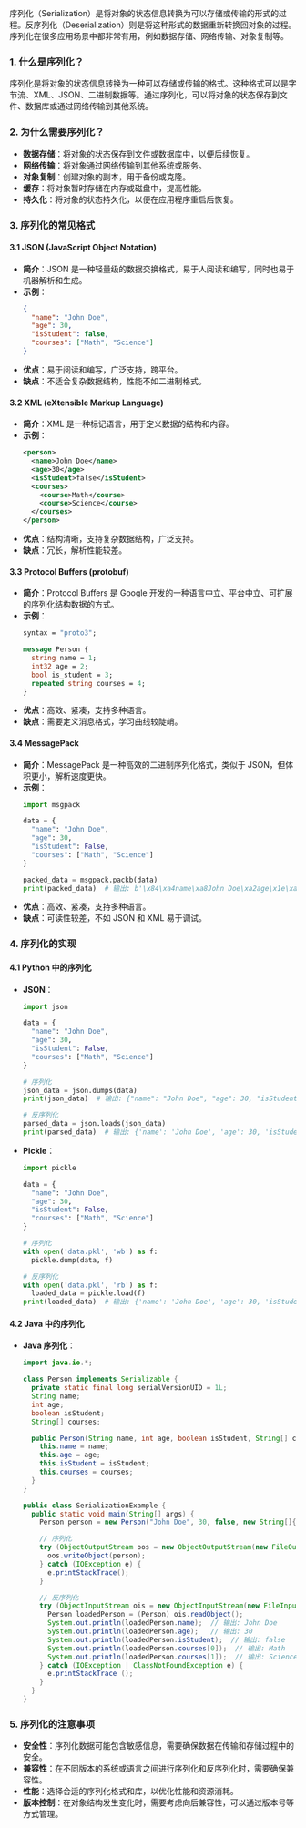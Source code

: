 序列化（Serialization）是将对象的状态信息转换为可以存储或传输的形式的过程。反序列化（Deserialization）则是将这种形式的数据重新转换回对象的过程。序列化在很多应用场景中都非常有用，例如数据存储、网络传输、对象复制等。

### 1. 什么是序列化？

序列化是将对象的状态信息转换为一种可以存储或传输的格式。这种格式可以是字节流、XML、JSON、二进制数据等。通过序列化，可以将对象的状态保存到文件、数据库或通过网络传输到其他系统。

### 2. 为什么需要序列化？

- **数据存储**：将对象的状态保存到文件或数据库中，以便后续恢复。
- **网络传输**：将对象通过网络传输到其他系统或服务。
- **对象复制**：创建对象的副本，用于备份或克隆。
- **缓存**：将对象暂时存储在内存或磁盘中，提高性能。
- **持久化**：将对象的状态持久化，以便在应用程序重启后恢复。

### 3. 序列化的常见格式

#### 3.1 **JSON (JavaScript Object Notation)**
- **简介**：JSON 是一种轻量级的数据交换格式，易于人阅读和编写，同时也易于机器解析和生成。
- **示例**：
  ```json
  {
    "name": "John Doe",
    "age": 30,
    "isStudent": false,
    "courses": ["Math", "Science"]
  }
  ```
- **优点**：易于阅读和编写，广泛支持，跨平台。
- **缺点**：不适合复杂数据结构，性能不如二进制格式。

#### 3.2 **XML (eXtensible Markup Language)**
- **简介**：XML 是一种标记语言，用于定义数据的结构和内容。
- **示例**：
  ```xml
  <person>
    <name>John Doe</name>
    <age>30</age>
    <isStudent>false</isStudent>
    <courses>
      <course>Math</course>
      <course>Science</course>
    </courses>
  </person>
  ```
- **优点**：结构清晰，支持复杂数据结构，广泛支持。
- **缺点**：冗长，解析性能较差。

#### 3.3 **Protocol Buffers (protobuf)**
- **简介**：Protocol Buffers 是 Google 开发的一种语言中立、平台中立、可扩展的序列化结构数据的方式。
- **示例**：
  ```protobuf
  syntax = "proto3";

  message Person {
    string name = 1;
    int32 age = 2;
    bool is_student = 3;
    repeated string courses = 4;
  }
  ```
- **优点**：高效、紧凑，支持多种语言。
- **缺点**：需要定义消息格式，学习曲线较陡峭。

#### 3.4 **MessagePack**
- **简介**：MessagePack 是一种高效的二进制序列化格式，类似于 JSON，但体积更小，解析速度更快。
- **示例**：
  ```python
  import msgpack

  data = {
    "name": "John Doe",
    "age": 30,
    "isStudent": False,
    "courses": ["Math", "Science"]
  }

  packed_data = msgpack.packb(data)
  print(packed_data)  # 输出: b'\x84\xa4name\xa8John Doe\xa2age\x1e\xa8isStudent\xc2\xa7courses\x92\xa4Math\xa7Science'
  ```
- **优点**：高效、紧凑，支持多种语言。
- **缺点**：可读性较差，不如 JSON 和 XML 易于调试。

### 4. 序列化的实现

#### 4.1 **Python 中的序列化**
- **JSON**：
  ```python
  import json

  data = {
    "name": "John Doe",
    "age": 30,
    "isStudent": False,
    "courses": ["Math", "Science"]
  }

  # 序列化
  json_data = json.dumps(data)
  print(json_data)  # 输出: {"name": "John Doe", "age": 30, "isStudent": false, "courses": ["Math", "Science"]}

  # 反序列化
  parsed_data = json.loads(json_data)
  print(parsed_data)  # 输出: {'name': 'John Doe', 'age': 30, 'isStudent': False, 'courses': ['Math', 'Science']}
  ```

- **Pickle**：
  ```python
  import pickle

  data = {
    "name": "John Doe",
    "age": 30,
    "isStudent": False,
    "courses": ["Math", "Science"]
  }

  # 序列化
  with open('data.pkl', 'wb') as f:
    pickle.dump(data, f)

  # 反序列化
  with open('data.pkl', 'rb') as f:
    loaded_data = pickle.load(f)
  print(loaded_data)  # 输出: {'name': 'John Doe', 'age': 30, 'isStudent': False, 'courses': ['Math', 'Science']}
  ```

#### 4.2 **Java 中的序列化**
- **Java 序列化**：
  ```java
  import java.io.*;

  class Person implements Serializable {
    private static final long serialVersionUID = 1L;
    String name;
    int age;
    boolean isStudent;
    String[] courses;

    public Person(String name, int age, boolean isStudent, String[] courses) {
      this.name = name;
      this.age = age;
      this.isStudent = isStudent;
      this.courses = courses;
    }
  }

  public class SerializationExample {
    public static void main(String[] args) {
      Person person = new Person("John Doe", 30, false, new String[]{"Math", "Science"});

      // 序列化
      try (ObjectOutputStream oos = new ObjectOutputStream(new FileOutputStream("person.ser"))) {
        oos.writeObject(person);
      } catch (IOException e) {
        e.printStackTrace();
      }

      // 反序列化
      try (ObjectInputStream ois = new ObjectInputStream(new FileInputStream("person.ser"))) {
        Person loadedPerson = (Person) ois.readObject();
        System.out.println(loadedPerson.name);  // 输出: John Doe
        System.out.println(loadedPerson.age);   // 输出: 30
        System.out.println(loadedPerson.isStudent);  // 输出: false
        System.out.println(loadedPerson.courses[0]);  // 输出: Math
        System.out.println(loadedPerson.courses[1]);  // 输出: Science
      } catch (IOException | ClassNotFoundException e) {
        e.printStackTrace ();
      }
    }
  }
  ```

### 5. 序列化的注意事项

- **安全性**：序列化数据可能包含敏感信息，需要确保数据在传输和存储过程中的安全。
- **兼容性**：在不同版本的系统或语言之间进行序列化和反序列化时，需要确保兼容性。
- **性能**：选择合适的序列化格式和库，以优化性能和资源消耗。
- **版本控制**：在对象结构发生变化时，需要考虑向后兼容性，可以通过版本号等方式管理。
